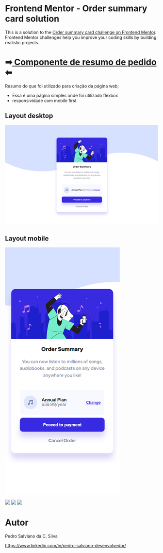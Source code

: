 # Frontend Mentor - Order summary card solution

This is a solution to the [Order summary card challenge on Frontend Mentor](https://www.frontendmentor.io/challenges/order-summary-component-QlPmajDUj).
Frontend Mentor challenges help you improve your coding skills by building realistic projects. 


<h1>➡<a href="https://pe-salviano.github.io/Componente-de-resumo-do-pedido/" target="_blank"> Componente de resumo de pedido  </a>⬅</h1>

Resumo do que foi utilizado para criação da página web;

- Essa é uma página simples onde foi utilizado flexbox
- responsividade com mobile first

## Layout desktop
![página inteira](https://github.com/pe-salviano/Componente-de-resumo-do-pedido/blob/main/images/desktop.png)

## Layout mobile
![2](https://github.com/pe-salviano/Componente-de-resumo-do-pedido/blob/main/images/mobile1.png)


<div style="display: inline_block">
  
<a href = "mailto:pedro.salviano.cs@gmail.com"><img src="https://img.shields.io/badge/-Gmail-%23333?style=for-the-badge&logo=gmail&logoColor=white" target="_blank"></a>
<a href="https://www.linkedin.com/in/pedro-salviano-857917116/" target="_blank"><img src="https://img.shields.io/badge/-LinkedIn-%230077B5?style=for-the-badge&logo=linkedin&logoColor=white" target="_blank"></a>
<a href="https://pe-salviano.github.io/portfolio_pedro/" target="_blank"><img src="https://img.shields.io/badge/-Portf%C3%B3lio-brown?style=for-the-badge&logo=true" target="_blank"></a>
  
</div>

# Autor

Pedro Salviano da C. Silva

https://www.linkedin.com/in/pedro-salviano-desenvolvedor/
